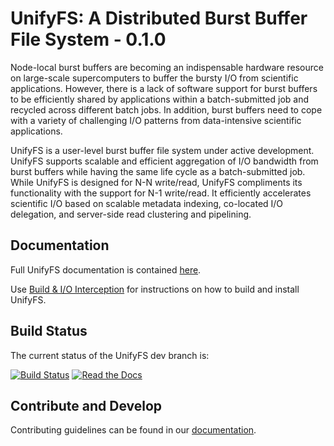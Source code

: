 # UnifyFS: A Distributed Burst Buffer File System - 0.1.0

Node-local burst buffers are becoming an indispensable hardware resource on
large-scale supercomputers to buffer the bursty I/O from scientific
applications. However, there is a lack of software support for burst buffers to
be efficiently shared by applications within a batch-submitted job and recycled
across different batch jobs. In addition, burst buffers need to cope with a
variety of challenging I/O patterns from data-intensive scientific
applications.

UnifyFS is a user-level burst buffer file system under active development.
UnifyFS supports scalable and efficient aggregation of I/O bandwidth from burst
buffers while having the same life cycle as a batch-submitted job. While UnifyFS
is designed for N-N write/read, UnifyFS compliments its functionality with the
support for N-1 write/read. It efficiently accelerates scientific I/O based on
scalable metadata indexing, co-located I/O delegation, and server-side read
clustering and pipelining.

## Documentation
Full UnifyFS documentation is contained [here](https://unifyfs.readthedocs.io).

Use [Build & I/O Interception](http://unifyfs.readthedocs.io/en/dev/build-intercept.html)
for instructions on how to build and install UnifyFS.

## Build Status
The current status of the UnifyFS dev branch is:

[![Build Status](https://api.travis-ci.org/LLNL/UnifyFS.png?branch=dev)](https://travis-ci.org/LLNL/UnifyFS)
[![Read the Docs](https://readthedocs.org/projects/unifyfs/badge/?version=dev)](https://unifyfs.readthedocs.io)

## Contribute and Develop
Contributing guidelines can be found in our
[documentation](https://unifyfs.readthedocs.io/en/dev/style-guides.html).
